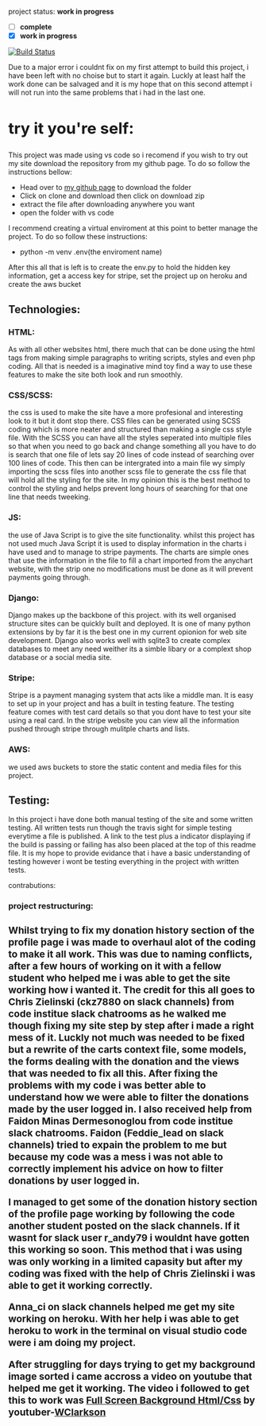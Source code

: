 project status: <strong>work in progress</strong>
- [ ] <strong>complete</strong>
- [x] <strong>work in progress</strong>

[![Build Status](https://travis-ci.org/Danhayes3008/project-4.svg?branch=master)](https://travis-ci.org/Danhayes3008/project-4)

Due to a major error i couldnt fix on my first attempt to build this project, i have been left with no choise but to start it again.
Luckly at least half the work done can be salvaged and it is my hope that on this second attempt i will not run into the same problems
that i had in the last one.

<strong><h2>try it you're self:</h2></strong>
-

This project was made using vs code so i recomend if you wish to try out my site download the repository from my github page. To do so follow the instructions bellow:

- Head over to <a href="https://github.com/Danhayes3008/project-4">my github page</a> to download the folder
- Click on clone and download then click on download zip
- extract the file after downloading anywhere you want
- open the folder with vs code

I recommend creating a virtual enviroment at this point to better manage the project. To do so follow these instructions:

- python -m venv .env(the enviroment name)

After this all that is left is to create the env.py to hold the hidden key information, get a access key for stripe, set the project up on heroku and create the aws bucket
<strong><h2>Technologies:</h2></strong>

<strong><h3>HTML:</h3></strong>
As with all other websites html, there much that can be done using the html tags from making simple paragraphs to writing scripts, styles and even php coding. All that is needed is a imaginative mind toy find a way to use these features to make the site both look and run smoothly.

<strong><h3>CSS/SCSS:</h3></strong>
the css is used to make the site have a more profesional and interesting look to it but it dont stop there. CSS files can be generated using SCSS coding which is more neater and structured than making a single css style file. With the SCSS you can have all the styles seperated into multiple files so that when you need to go back and change something all you have to do is search that one file of lets say 20 lines of code instead of searching over 100 lines of code. This then can be intergrated into a main file wy simply importing the scss files into another scss file to generate the css file that will hold all the styling for the site. In my opinion this is the best method to control the styling and helps prevent long hours of searching for that one line that needs tweeking.

<strong><h3>JS:</h3></strong>
the use of Java Script is to give the site functionality. whilst this project has not used much Java Script it is used to display information in the charts i have used and to manage to stripe payments. The charts are simple ones that use the information in the file to fill a chart imported from the anychart website, with the strip one no modifications must be done as it will prevent payments going through.

<strong><h3>Django:</h3></strong>
Django makes up the backbone of this project. with its well organised structure sites can be quickly built and deployed. It is one of many python extensions by
by far it is the best one in my current opionion for web site development. Django also works well with sqlite3 to create complex databases to meet any need weither its a simble libary or a complext shop database or a social media site.

<strong><h3>Stripe:</h3></strong>
Stripe is a payment managing system that acts like a middle man. It is easy to set up in your project and has a built in testing feature. The testing feature comes with test card details so that you dont have to test your site using a real card. In the stripe website you can view all the information pushed through stripe through mulitple charts and lists.

<strong><h3>AWS:</h3></strong>
we used aws buckets to store the static content and media files for this project.

<strong><h2>Testing:</h2></strong>
In this project i have done both manual testing of the site and some written testing. All written tests run though the travis sight for simple testing everytime a file is published. 
A link to the test plus a indicator displaying if the build is passing or failing has also been placed at the top of this readme file. It is my hope to provide evidance that i have a basic understanding of testing however i wont be testing everything in the project with written tests.

contrabutions:

<strong><h3>project restructuring:<h3></strong>

Whilst trying to fix my donation history section of the profile page i was made to overhaul alot of the coding to make it all work. This was due to naming conflicts, after a few hours of working on it with a fellow student who helped me i was able to get the site working how i wanted it. The credit for this all goes to Chris Zielinski (ckz7880 on slack channels) from code institue slack chatrooms as he walked me though fixing my site step by step after i made a right mess of it. Luckly not much was needed to be fixed but a rewrite of the carts context file, some models, the forms dealing with the donation and the views that was needed to fix all this. After fixing the problems with my code i was better able to understand how we were able to filter the donations made by the user logged in. I also received help from Faidon Minas Dermesonoglou from code institue slack chatrooms. Faidon (Feddie_lead on slack channels) tried to expain the problem to me but because my code was a mess i was not able to correctly implement his advice on how to filter donations by user logged in.

I managed to get some of the donation history section of the profile page working by following the code another student posted on the slack channels. If it wasnt for slack user r_andy79 i wouldnt have gotten this working so soon. This method that i was using was only working in a limited capasity but after my coding was fixed with the help of Chris Zielinski i was able to get it working correctly.

Anna_ci on slack channels helped me get my site working on heroku. With her help i was able to get heroku to work in the terminal on visual studio code were i am doing my project.

After struggling for days trying to get my background image sorted i came accross a video on youtube that helped me get it working. The video i followed to get this to work was
<a href="https://www.youtube.com/watch?v=jW1IFBv35kE">Full Screen Background Html/Css</a> by youtuber-<a href="https://www.youtube.com/channel/UCnw4nJg3VWgXz6itvH8NkgQ">WClarkson</a>